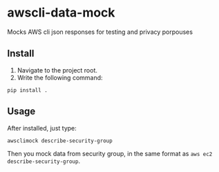 # awscli-data-mock

Mocks AWS cli json responses for testing and privacy porpouses

## Install

1. Navigate to the project root.
2. Write the following command:
```
pip install .
```

## Usage

After installed, just type:

```
awsclimock describe-security-group
```
Then you mock data from security group, in the same format as `aws ec2 describe-security-group`.
